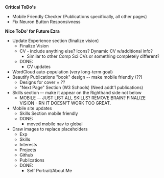 **Critical ToDo's**
- Mobile Friendly Checker (Publications specifically, all other pages)
- Fix Neuron Button Responsivness

**Nice ToDo' for Future Ezra**
- Update Experience section (finalize vision)
    - Finalize Vision
    - CV - include anything else? Icons? Dynamic CV w/additional info?
        - Similar to other Comp Sci CVs or something completely different?
    - DONE:
        - CV updates
- WordCloud auto-population (very long-term goal)
- Beautify Publications "book" design -- make mobile friendly (??)
    - Designs for cover = ??
    - "Next Page" Section (W3 Schools) (Need addt'l publications)
- Skills section -- make it appear on the Righthand side not below
    - MOBILE -- JUST LIST ALL SKILLS? REMOVE BRAIN? FINALIZE VISION - RN IT DOESN'T WORK TOO GREAT.
- Mobile site updates
    - Skills Section mobile friendly
    - DONE:
        - moved mobile nav to global
- Draw images to replace placeholders
    - Exp
    - Skills
    - Interests
    - Projects
    - Github
    - Publications
    - DONE:
        - Self Portrait/About Me